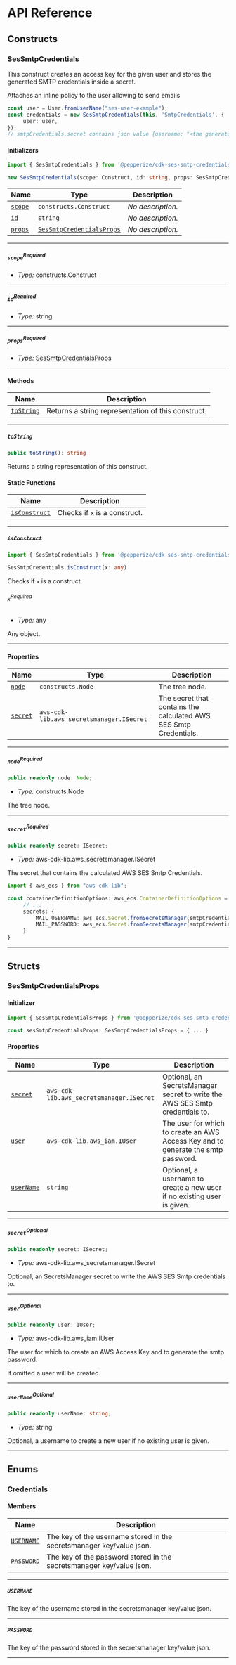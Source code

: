 # API Reference <a name="API Reference" id="api-reference"></a>

## Constructs <a name="Constructs" id="Constructs"></a>

### SesSmtpCredentials <a name="SesSmtpCredentials" id="@pepperize/cdk-ses-smtp-credentials.SesSmtpCredentials"></a>

This construct creates an access key for the given user and stores the generated SMTP credentials inside a secret.

Attaches an inline policy to the user allowing to send emails

```typescript
const user = User.fromUserName("ses-user-example");
const credentials = new SesSmtpCredentials(this, 'SmtpCredentials', {
     user: user,
});
// smtpCredentials.secret contains json value {username: "<the generated access key id>", password: "<the calculated ses smtp password>"}
```

#### Initializers <a name="Initializers" id="@pepperize/cdk-ses-smtp-credentials.SesSmtpCredentials.Initializer"></a>

```typescript
import { SesSmtpCredentials } from '@pepperize/cdk-ses-smtp-credentials'

new SesSmtpCredentials(scope: Construct, id: string, props: SesSmtpCredentialsProps)
```

| **Name** | **Type** | **Description** |
| --- | --- | --- |
| <code><a href="#@pepperize/cdk-ses-smtp-credentials.SesSmtpCredentials.Initializer.parameter.scope">scope</a></code> | <code>constructs.Construct</code> | *No description.* |
| <code><a href="#@pepperize/cdk-ses-smtp-credentials.SesSmtpCredentials.Initializer.parameter.id">id</a></code> | <code>string</code> | *No description.* |
| <code><a href="#@pepperize/cdk-ses-smtp-credentials.SesSmtpCredentials.Initializer.parameter.props">props</a></code> | <code><a href="#@pepperize/cdk-ses-smtp-credentials.SesSmtpCredentialsProps">SesSmtpCredentialsProps</a></code> | *No description.* |

---

##### `scope`<sup>Required</sup> <a name="scope" id="@pepperize/cdk-ses-smtp-credentials.SesSmtpCredentials.Initializer.parameter.scope"></a>

- *Type:* constructs.Construct

---

##### `id`<sup>Required</sup> <a name="id" id="@pepperize/cdk-ses-smtp-credentials.SesSmtpCredentials.Initializer.parameter.id"></a>

- *Type:* string

---

##### `props`<sup>Required</sup> <a name="props" id="@pepperize/cdk-ses-smtp-credentials.SesSmtpCredentials.Initializer.parameter.props"></a>

- *Type:* <a href="#@pepperize/cdk-ses-smtp-credentials.SesSmtpCredentialsProps">SesSmtpCredentialsProps</a>

---

#### Methods <a name="Methods" id="Methods"></a>

| **Name** | **Description** |
| --- | --- |
| <code><a href="#@pepperize/cdk-ses-smtp-credentials.SesSmtpCredentials.toString">toString</a></code> | Returns a string representation of this construct. |

---

##### `toString` <a name="toString" id="@pepperize/cdk-ses-smtp-credentials.SesSmtpCredentials.toString"></a>

```typescript
public toString(): string
```

Returns a string representation of this construct.

#### Static Functions <a name="Static Functions" id="Static Functions"></a>

| **Name** | **Description** |
| --- | --- |
| <code><a href="#@pepperize/cdk-ses-smtp-credentials.SesSmtpCredentials.isConstruct">isConstruct</a></code> | Checks if `x` is a construct. |

---

##### ~~`isConstruct`~~ <a name="isConstruct" id="@pepperize/cdk-ses-smtp-credentials.SesSmtpCredentials.isConstruct"></a>

```typescript
import { SesSmtpCredentials } from '@pepperize/cdk-ses-smtp-credentials'

SesSmtpCredentials.isConstruct(x: any)
```

Checks if `x` is a construct.

###### `x`<sup>Required</sup> <a name="x" id="@pepperize/cdk-ses-smtp-credentials.SesSmtpCredentials.isConstruct.parameter.x"></a>

- *Type:* any

Any object.

---

#### Properties <a name="Properties" id="Properties"></a>

| **Name** | **Type** | **Description** |
| --- | --- | --- |
| <code><a href="#@pepperize/cdk-ses-smtp-credentials.SesSmtpCredentials.property.node">node</a></code> | <code>constructs.Node</code> | The tree node. |
| <code><a href="#@pepperize/cdk-ses-smtp-credentials.SesSmtpCredentials.property.secret">secret</a></code> | <code>aws-cdk-lib.aws_secretsmanager.ISecret</code> | The secret that contains the calculated AWS SES Smtp Credentials. |

---

##### `node`<sup>Required</sup> <a name="node" id="@pepperize/cdk-ses-smtp-credentials.SesSmtpCredentials.property.node"></a>

```typescript
public readonly node: Node;
```

- *Type:* constructs.Node

The tree node.

---

##### `secret`<sup>Required</sup> <a name="secret" id="@pepperize/cdk-ses-smtp-credentials.SesSmtpCredentials.property.secret"></a>

```typescript
public readonly secret: ISecret;
```

- *Type:* aws-cdk-lib.aws_secretsmanager.ISecret

The secret that contains the calculated AWS SES Smtp Credentials.

```typescript
import { aws_ecs } from "aws-cdk-lib";

const containerDefinitionOptions: aws_ecs.ContainerDefinitionOptions = {
     // ...
     secrets: {
         MAIL_USERNAME: aws_ecs.Secret.fromSecretsManager(smtpCredentials.secret, "username"),
         MAIL_PASSWORD: aws_ecs.Secret.fromSecretsManager(smtpCredentials.secret, "password"),
     }
}
```

---


## Structs <a name="Structs" id="Structs"></a>

### SesSmtpCredentialsProps <a name="SesSmtpCredentialsProps" id="@pepperize/cdk-ses-smtp-credentials.SesSmtpCredentialsProps"></a>

#### Initializer <a name="Initializer" id="@pepperize/cdk-ses-smtp-credentials.SesSmtpCredentialsProps.Initializer"></a>

```typescript
import { SesSmtpCredentialsProps } from '@pepperize/cdk-ses-smtp-credentials'

const sesSmtpCredentialsProps: SesSmtpCredentialsProps = { ... }
```

#### Properties <a name="Properties" id="Properties"></a>

| **Name** | **Type** | **Description** |
| --- | --- | --- |
| <code><a href="#@pepperize/cdk-ses-smtp-credentials.SesSmtpCredentialsProps.property.secret">secret</a></code> | <code>aws-cdk-lib.aws_secretsmanager.ISecret</code> | Optional, an SecretsManager secret to write the AWS SES Smtp credentials to. |
| <code><a href="#@pepperize/cdk-ses-smtp-credentials.SesSmtpCredentialsProps.property.user">user</a></code> | <code>aws-cdk-lib.aws_iam.IUser</code> | The user for which to create an AWS Access Key and to generate the smtp password. |
| <code><a href="#@pepperize/cdk-ses-smtp-credentials.SesSmtpCredentialsProps.property.userName">userName</a></code> | <code>string</code> | Optional, a username to create a new user if no existing user is given. |

---

##### `secret`<sup>Optional</sup> <a name="secret" id="@pepperize/cdk-ses-smtp-credentials.SesSmtpCredentialsProps.property.secret"></a>

```typescript
public readonly secret: ISecret;
```

- *Type:* aws-cdk-lib.aws_secretsmanager.ISecret

Optional, an SecretsManager secret to write the AWS SES Smtp credentials to.

---

##### `user`<sup>Optional</sup> <a name="user" id="@pepperize/cdk-ses-smtp-credentials.SesSmtpCredentialsProps.property.user"></a>

```typescript
public readonly user: IUser;
```

- *Type:* aws-cdk-lib.aws_iam.IUser

The user for which to create an AWS Access Key and to generate the smtp password.

If omitted a user will be created.

---

##### `userName`<sup>Optional</sup> <a name="userName" id="@pepperize/cdk-ses-smtp-credentials.SesSmtpCredentialsProps.property.userName"></a>

```typescript
public readonly userName: string;
```

- *Type:* string

Optional, a username to create a new user if no existing user is given.

---



## Enums <a name="Enums" id="Enums"></a>

### Credentials <a name="Credentials" id="@pepperize/cdk-ses-smtp-credentials.Credentials"></a>

#### Members <a name="Members" id="Members"></a>

| **Name** | **Description** |
| --- | --- |
| <code><a href="#@pepperize/cdk-ses-smtp-credentials.Credentials.USERNAME">USERNAME</a></code> | The key of the username stored in the secretsmanager key/value json. |
| <code><a href="#@pepperize/cdk-ses-smtp-credentials.Credentials.PASSWORD">PASSWORD</a></code> | The key of the password stored in the secretsmanager key/value json. |

---

##### `USERNAME` <a name="USERNAME" id="@pepperize/cdk-ses-smtp-credentials.Credentials.USERNAME"></a>

The key of the username stored in the secretsmanager key/value json.

---


##### `PASSWORD` <a name="PASSWORD" id="@pepperize/cdk-ses-smtp-credentials.Credentials.PASSWORD"></a>

The key of the password stored in the secretsmanager key/value json.

---

